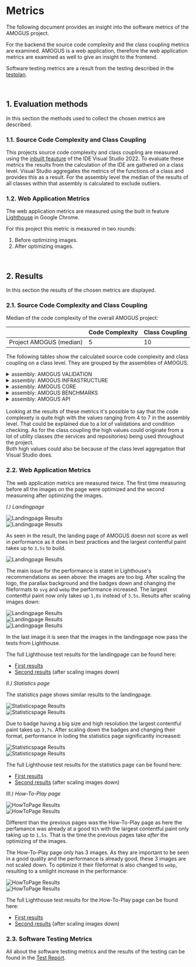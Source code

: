 # Metrics

The following document provides an insight into the software metrics of the AMOGUS project. 

For the backend the source code complexity and the class coupling metrics are examined. AMOGUS is a web application, therefore the web application metrics are examined as well to give an insight to the frontend.

Software testing metrics are a result from the testing described in the [testplan](https://cumgroup.github.io/AMOGUS/Developer%20Docs/4.%20Testing/Testplan/).

<br>

## 1. Evaluation methods

In this section the methods used to collect the chosen metrics are described.

### 1.1. Source Code Complexity and Class Coupling

This projects source code complexity and class coupling are measured using the [inbuilt feauture](https://learn.microsoft.com/en-us/visualstudio/code-quality/code-metrics-values?view=vs-2022) of the IDE Visual Studio 2022. To evaluate these metrics the results from the calculation of the IDE are gathered on a class level. Visual Studio aggregates the metrics of the functions of a class and provides this as a result. For the assembly level the median of the results of all classes within that assembly is calculated to exclude outliers.

### 1.2. Web Application Metrics

The web application metrics are measured using the built in feature [Lighthouse](https://developer.chrome.com/docs/lighthouse/) in Google Chrome.

For this project this metric is measured in two rounds:
1. Before optimizing images.
2. After optimizing images. 

<br>

## 2. Results

In this section the results of the chosen metrics are displayed.

### 2.1. Source Code Complexity and Class Coupling

Median of the code complexity of the overall AMOGUS project:

|            |Code Complexity|Class Coupling|
|-|-|-|
|Project AMOGUS (median) | 5 |10|

The following tables show the calculated source code complexity and class coupling on a class level. They are grouped by the assemblies of AMOGUS.

<details>
  <summary>assembly: AMOGUS VALIDATION</summary>

|            |Code Complexity|Class Coupling|
|-|-|-|
|assembly: AMOGUS VALIDATION (median) |1 |10|
|RegisterValidator| 1| 10|
|StatsValidator |1 |10|
|GameSessionValidator| 1| 10|
|AddValidators| 1 |2|
</details>

<details>
  <summary>assembly: AMOGUS INFRASTRUCTURE</summary>

|            |Code Complexity|Class Coupling|
|-|-|-|
|assembly: AMOGUS INFRASTRUCTURE (median) |6 |17|
|DateTimeWrapper |3 |4|
|UserMedalRepository| 3| 13|
|RoleManagerWrapper |3 |15|
|GameSessionRepository| 5| 15|
|TokenFactory |6| 21|
|DependecyInjection| 6| 34|
|UserStatsRepository |9 |17|
|UserService |9 |18|
|UserManagerWrapper| 13 |16|
|ApplicationDbContext |16| 23|
|AuthService |22 |38|
</details>

<details>
  <summary>assembly: AMOGUS CORE</summary>

|            |Code Complexity|Class Coupling|
|-|-|-|
|assembly: AMOGUS CORE (median) |4| 3|
|DependencyInjection| 2| 2|
|UserRoles |1 |0|
|Result |54 |11|
|Result<A>| 69 |12|
|ResultState |1| 0|
|AuthFailureException| 4| 3|
|RecordNotFoundException |1| 1|
|UserOperationException| 4 |3|
|IDateTime |2| 1|
|IJwtConfiguration |3| 0|
|IMailerConfiguration |4 |0|
|IQuestionRepoConfiguration| 1| 0|
|JwtConfiguration |7 |2|
|MailerConfiguration |9| 2|
|QuestionRepoConfiguration |3| 2|
|IApplicationDbContext |13 |8|
|IRoleManager |2 |3|
|IUserManager |12| 8|
|IExerciseFactory |2 |1|
|IExerciseService |3| 3|
|IGameService |3 |4|
|ILeaderboardService| 1| 2|
|ImailerService |2 |1|
|IQuestionFileAccessor| 7| 5|
|IStatsService |4 |6|
|IStreakService |2| 3|
|IGameSessionRepository| 4| 5|
|IUserMedalRepository |2 |3|
|IUserStatsRepository| 7| 5|
|ITokenFactory |4| 6|
|ITeacherService |4| 5|
|IAuthService |3 |6|
|IUserService |3| 4|
|LeaderboardApiModel| 7 |2|
|LeaderboardUserCorrectRatio |4| 0|
|LeaderboardUserStreak |4 |0|
|LoginApiModel |4| 0|
|LoginResultApiModel| 9| 2|
|RegisterApiModel |6 |0|
|UserApiModel |10 |1|
|UserStatsApiModel| 23| 8|
|CategoryType |1| 0|
|DifficultyType |1| 0|
|UserMedalType |1| 0|
|MailTextStatics| 1| 0|
|GameSession |24| 8|
|Question |17| 3|
|UserMedal| 10| 9|
|UserStats| 21| 6|
|MentalExerciseModel| 16 |2|
|MentalExerciseFactory| 41| 20|
|ExerciseService |16| 12|
|GameService |9| 23|
|QuestionFileAccessor |16| 24|
|StatsService |24| 29|
|StreaksService |8| 10|
|LeaderboardService |8| 14|
|MailerService |7| 19|
|TeacherService |7| 17|
|ApplicationUser| 2 |1|
</details>

<details>
  <summary>assembly: AMOGUS BENCHMARKS</summary>

|            |Code Complexity|Class Coupling|
|-|-|-|
|assembly: AMOGUS BENCHMARKS (median)| 7| 6|
|Program |2| 3|
|MentalExerciseFactoryBenchmarks| 7| 6|
|ExerciseServiceBenchmarks |29| 21|

</details>

<details>
  <summary>assembly: AMOGUS API</summary>

|            |Code Complexity|Class Coupling|
|-|-|-|
|AMOGUS API |5| 19|
|Program |4| 36|
|UserController |14 |25|
|TeacherController| 7| 23|
|StatsController| 8| 19|
|InformationController |2| 10|
|HealthController |1 |6|
|GameController |10| 24|
|AuthController |3| 15|
|StreakUpdateScheduler| 5| 14|
|SendMailServiceScheduler |5| 16|
|DependencyInjection |2| 23|

</details>

<br>
Looking at the results of these metrics it's possible to say that the code complexety is quite high with the values ranging from 4 to 7 in the assembly level. That could be explained due to a lot of validations and condition checking. 
As for the class coupling the high values could originate from a lot of utility classes (the services and repositories) being used throughout the project.

<br>
Both high values could also be because of the class level aggregation that Visual Studio does.


<br>

### 2.2.  Web Application Metrics

The web application metrics are measured twice. The first time measuring before all the images on the page were optimized and the second measureing after optimizing the images.

*I.) Landingpage* <br>

<img src="../../assets/images/metrics/webapp/before/landingpage/wamLandingPage1.png" alt="Landingpage Results"></img><br>
<img src="../../assets/images/metrics/webapp/before/landingpage/wamLandingPage2.png" alt="Landingpage Results"></img>

As seen in the result, the landing page of AMOGUS doesn not score as well in performance as it does in best practices and the largest contentful paint takes up to `3,5s` to build. 

<img src="../../assets/images/metrics/webapp/before/landingpage/wamLandingPageEmpfehlungen.png" alt="Landingpage Results"></img>

The main issue for the performance is statet in Lighthouse's recommendations as seen above: the images are too big. After scaling the logo, the parallax background and the badges down and changing the fileformats to `svg` and `webp` the performance increased. The largest contentful paint now only takes up `1,8s` instead of `3,5s`. Results after scaling images down:

<img src="../../assets/images/metrics/webapp/after/landingpage/wamAfterLanding1.png" alt="Landingpage Results"></img>
<br>
<img src="../../assets/images/metrics/webapp/after/landingpage/wamAfterLanding2.png" alt="Landingpage Results"></img>
<br>
<img src="../../assets/images/metrics/webapp/after/landingpage/wamAfterLanding3.png" alt="Landingpage Results"></img>

In the last image it is seen that the images in the landingpage now pass the tests from Lighthouse.

The full Lighthouse test results for the landingpage can be found here: <br>
- [First results](https://cumgroup.github.io/AMOGUS/Developer%20Docs/5.%20Metrics/Web%20Application%20Metrics/First%20Results/Landingpage/)
- [Second results](https://cumgroup.github.io/AMOGUS/Developer%20Docs/5.%20Metrics/Web%20Application%20Metrics/Second%20Results/Landingpage/) (after scaling images down)

*II.) Statistics page* <br>

The statistics page shows similar results to the landingpage.

<img src="../../assets/images/metrics/webapp/before/statisticspage/wamStatisticsPage1.png" alt="Statisticspage Results"></img>
<br>
<img src="../../assets/images/metrics/webapp/before/statisticspage/wamStatisticsPage2.png" alt="Statisticspage Results"></img>

Due to badge having a big size and high resolution the largest contentful paint takes up `3,7s`. 
After scaling down the badges and changing their format, performance in loding the statistics page significantly increased:

<img src="../../assets/images/metrics/webapp/after/statisticspage/wamStats1.png" alt="Statisticspage Results"></img>
<br>
<img src="../../assets/images/metrics/webapp/after/statisticspage/wamStats2.png" alt="Statisticspage Results"></img>

The full Lighthouse test results for the statistics page can be found here: <br>
- [First results](https://cumgroup.github.io/AMOGUS/Developer%20Docs/5.%20Metrics/Web%20Application%20Metrics/First%20Results/Statisticspage/)
- [Second results](https://cumgroup.github.io/AMOGUS/Developer%20Docs/5.%20Metrics/Web%20Application%20Metrics/Second%20Results/Statisticspage/) (after scaling images down)

*III.) How-To-Play page* <br>

<img src="../../assets/images/metrics/webapp/before/howtopage/wamHowTo1.png" alt="HowToPage Results"></img>
<br>
<img src="../../assets/images/metrics/webapp/before/howtopage/wamHowTo2.png" alt="HowToPage Results"></img>

Different than the previous pages was the How-To-Play page as here the perfamance was already at a good `91%` with the largest contentful paint only taking up to `1,5s`. That is the time the previous pages take *after* the optimizing of the images.

The How-To-Play page only has 3 images. As they are important to be seen in a good quality and the performance is already good, these 3 images are not scaled down. To optimize it their fileformat is also changed to `webp`, resulting to a smlight increase in the performance:

<img src="../../assets/images/metrics/webapp/after/howtopage/wamAfterHowTo1.png" alt="HowToPage Results"></img>
<br>
<img src="../../assets/images/metrics/webapp/after/howtopage/wamAfterHowTo2.png" alt="HowToPage Results"></img>

The full Lighthouse test results for the How-To-Play page can be found here: <br>
- [First results](https://cumgroup.github.io/AMOGUS/Developer%20Docs/5.%20Metrics/Web%20Application%20Metrics/First%20Results/HowToPage/)
- [Second results](https://cumgroup.github.io/AMOGUS/Developer%20Docs/5.%20Metrics/Web%20Application%20Metrics/Second%20Results/HowToPage/) (after scaling images down)

### 2.3. Software Testing Metrics

All about the software testing metrics and the results of the testing can be found in the [Test Report](https://cumgroup.github.io/AMOGUS/Developer%20Docs/4.%20Testing/zTest%20Report/).





